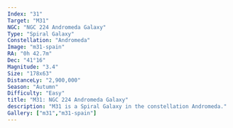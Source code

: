```yaml
---
Index: "31"
Target: "M31"
NGC: "NGC 224 Andromeda Galaxy"
Type: "Spiral Galaxy"
Constellation: "Andromeda"
Image: "m31-spain"
RA: "0h 42.7m"
Dec: "41°16"
Magnitude: "3.4"
Size: "178x63"
DistanceLy: "2,900,000"
Season: "Autumn"
Difficulty: "Easy"
title: "M31: NGC 224 Andromeda Galaxy"
description: "M31 is a Spiral Galaxy in the constellation Andromeda."
Gallery: ["m31","m31-spain"]
---
```

